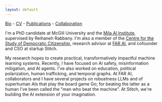 ```yaml
---
layout: default
---
```

[Bio](./bio.html) - [CV](https://github.com/kellinpelrine/kellinpelrine.github.io/raw/master/assets/KPelrine%20CV.pdf) - [Publications](./publications.html) - [Collaboration](./coming-soon.html)

I'm a PhD candidate at McGill University and the [Mila AI Institute](https://mila.quebec/en/), supervised by Reihaneh Rabbany. I'm also a member of the [Centre for the Study of Democratic Citizenship](https://csdc-cecd.ca/), research advisor at [FAR AI](https://far.ai/), and cofounder and CSO at startup Stitch.

My research hopes to create practical, transformatively impactful machine learning systems. Recently, I have focused on AI safety, misinformation mitigation, and AI agents. I've also worked on education, political polarization, human trafficking, and temporal graphs. At FAR AI, collaborators and I have several projects on robustness LLMs and of superhuman AIs that play the board game Go; for beating the latter as a human I've been called the "man who beat the machine". At Stitch, we're building the AI extension of your imagination.